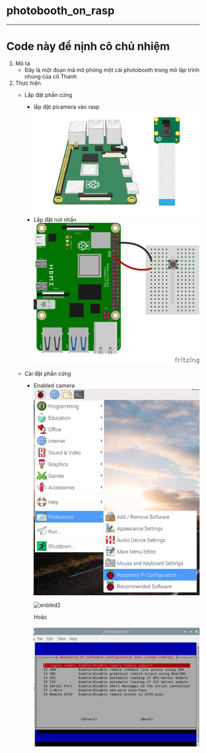# photobooth_on_rasp
---
# **Code này để nịnh cô chủ nhiệm**
1. Mô tả
   - Đây là một đoạn mã mô phỏng một cái photobooth trong mô lập trình nhúng của cô Thanh
2. Thực hiện
   - Lắp đặt phần cứng
     - lắp đặt picamera vào rasp
       ![Lắp cam](https://github.com/truong020402/photobooth_on_rasp/blob/main/connect-camera.gif?raw=true)
     - Lắp đặt nút nhấn
       ![ Lắp nút nhấn](https://github.com/truong020402/photobooth_on_rasp/blob/main/ukGkEy7SChx2k7stu6aaxT.png?raw=true)

   - Cài đặt phần cứng
     - Enabled camera
       ![enabled1](https://github.com/truong020402/photobooth_on_rasp/blob/main/pi-configuration-menu.png?raw=true)

       ![enbled2](https://github.com/truong020402/photobooth_on_rasp/blob/main/pi-configuration-interfaces-annotated.png?raw=true)

       Hoặc

       ![enbled3](https://github.com/truong020402/photobooth_on_rasp/blob/main/Capture.PNG?raw=true)
